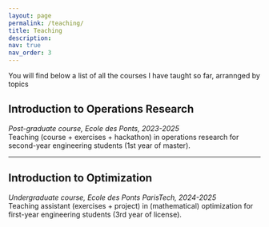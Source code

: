 ```yaml
---
layout: page
permalink: /teaching/
title: Teaching
description: 
nav: true
nav_order: 3
---
```


<!-- For now, this page is assumed to be a static description of your courses. You can convert it to a collection similar to `_projects/` so that you can have a dedicated page for each course. -->

<!-- Organize your courses by years, topics, or universities, however you like! -->

You will find below a list of all the courses I have taught so far, arrannged by topics

## Introduction to Operations Research  
_Post-graduate course, Ecole des Ponts, 2023-2025_  
Teaching (course + exercises + hackathon) in operations research for second-year engineering students (1st year of master).

--------------------------------------

## Introduction to Optimization
_Undergraduate course, Ecole des Ponts ParisTech, 2024-2025_  
Teaching assistant (exercises + project) in (mathematical) optimization for first-year engineering students (3rd year of license).
